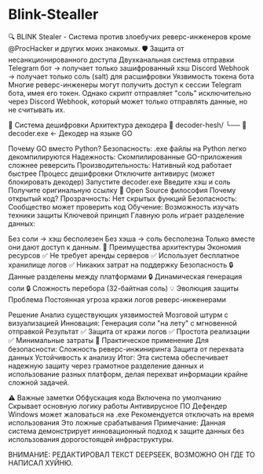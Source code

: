 # Blink-Stealler
🔍 BLINK Stealer - Система против злоебучих реверс-инженеров кроме @ProcHacker и других моих знакомых.
🛡️ Защита от несанкционированного доступа
Двухканальная система отправки
Telegram бот → получает только зашифрованный хэш
Discord Webhook → получает только соль (salt) для расшифровки
Уязвимость токена бота
Многие реверс-инженеры могут получить доступ к сессии Telegram бота, имея его токен. Однако скрипт отправляет "соль" исключительно через Discord Webhook, который может только отправлять данные, но не считывать их.

🔐 Система дешифровки
Архитектура декодера
📁 decoder-hesh/ └── 📄 decoder.exe ← Декодер на языке GO

Почему GO вместо Python?
Безопасность: .exe файлы на Python легко декомпилируются
Надежность: Скомпилированные GO-приложения сложнее реверсить
Производительность: Нативный код работает быстрее
Процесс дешифровки
Отключите антивирус (может блокировать декодер)
Запустите decoder.exe
Введите хэш и соль
Получите оригинальную ссылку
📖 Open Source философия
Почему открытый код?
Прозрачность: Нет скрытых функций
Безопасность: Сообщество может проверить код
Обучение: Возможность изучать техники защиты
Ключевой принцип
Главную роль играет разделение данных:

Без соли → хэш бесполезен
Без хэша → соль бесполезна Только вместе они дают доступ к данным.
🎯 Преимущества архитектуры
Экономия ресурсов
✅ Не требует аренды серверов
✅ Использует бесплатное хранилище логов
✅ Никаких затрат на поддержку
Безопасность
🔒 Данные разделены между платформами
🔒 Динамическая генерация соли
🔒 Сложность перебора (32-байтная соль)
💡 Эволюция защиты
Проблема
Постоянная угроза кражи логов реверс-инженерами

Решение
Анализ существующих уязвимостей
Мозговой штурм с визуализацией
Инновация: Генерация соли "на лету" с мгновенной отправкой
Результат
✅ Защита от кражи логов
✅ Простота реализации
✅ Минимальные затраты
🚀 Практическое применение
Для безопасности:
Сложность реверс-инжиниринга
Защита от перехвата данных
Устойчивость к анализу
Итог: Эта система обеспечивает надежную защиту через грамотное разделение данных и использование разных платформ, делая перехват информации крайне сложной задачей.

⚠️ Важные заметки
Обфускация кода
Включена по умолчанию
Скрывает основную логику работы
Антивирусное ПО
Дефендер Windows может жаловаться на .exe
Рекомендуется отключать на время использования
Это ложные срабатывания
Примечание: Данная система демонстрирует инновационный подход к защите данных без использования дорогостоящей инфраструктуры.

ВНИМАНИЕ: РЕДАКТИРОВАЛ ТЕКСТ DEEPSEEK, ВОЗМОЖНО ОН ГДЕ ТО НАПИСАЛ ХУЙНЮ.
